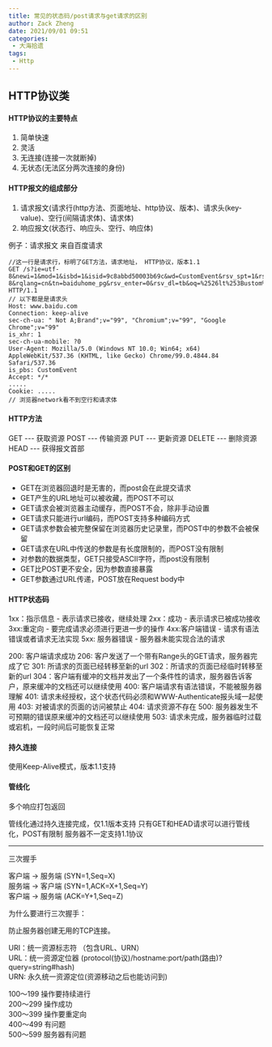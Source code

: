 ```yaml
---
title: 常见的状态码/post请求与get请求的区别
author: Zack Zheng
date: 2021/09/01 09:51
categories:
 - 大海拾遗
tags:
 - Http
---
```


## HTTP协议类

#### HTTP协议的主要特点
1. 简单快速 
2. 灵活 
3. 无连接(连接一次就断掉)
4. 无状态(无法区分两次连接的身份)


#### HTTP报文的组成部分
1. 请求报文(请求行(http方法、页面地址、http协议、版本)、请求头(key-value)、空行(间隔请求体)、请求体)
2. 响应报文(状态行、响应头、空行、响应体)

例子：请求报文 
来自百度请求
```
//这一行是请求行，标明了GET方法，请求地址， HTTP协议，版本1.1
GET /s?ie=utf-8&newi=1&mod=1&isbd=1&isid=9c8abbd50003b69c&wd=CustomEvent&rsv_spt=1&rsv_iqid=0xa2a552d400038e82&issp=1&f=8&rsv_bp=1&rsv_idx=2&ie=utf-8&rqlang=cn&tn=baiduhome_pg&rsv_enter=0&rsv_dl=tb&oq=%2526lt%253Bustom%2526gt%253Bvent&rsv_btype=t&rsv_t=66b0IUdF14ruMj1LxB9qeluQg88MmIY10NLZZdHdcC8em0o29fY7KWd7AONfcvyhjZcr&rsv_pq=9c8abbd50003b69c&prefixsug=%2526lt%253Bustom%2526gt%253Bvent&rsp=0&bs=CustomEvent&rsv_sid=36072_36178_31253_34812_35911_36165_34584_36144_36121_35994_35317_26350_36114_22159_36061&_ss=1&clist=&hsug=&f4s=1&csor=11&_cr1=43239 HTTP/1.1
// 以下都是是请求头
Host: www.baidu.com
Connection: keep-alive
sec-ch-ua: " Not A;Brand";v="99", "Chromium";v="99", "Google Chrome";v="99"
is_xhr: 1
sec-ch-ua-mobile: ?0
User-Agent: Mozilla/5.0 (Windows NT 10.0; Win64; x64) AppleWebKit/537.36 (KHTML, like Gecko) Chrome/99.0.4844.84 Safari/537.36
is_pbs: CustomEvent
Accept: */*
.....
Cookie: .....
// 浏览器network看不到空行和请求体
```

#### HTTP方法
GET  --- 获取资源
POST  --- 传输资源
PUT  --- 更新资源
DELETE  --- 删除资源
HEAD  --- 获得报文首部


#### POST和GET的区别
+ GET在浏览器回退时是无害的，而post会在此提交请求
+ GET产生的URL地址可以被收藏，而POST不可以
+ GET请求会被浏览器主动缓存，而POST不会，除非手动设置
+ GET请求只能进行url编码，而POST支持多种编码方式
+ GET请求参数会被完整保留在浏览器历史记录里，而POST中的参数不会被保留
+ GET请求在URL中传送的参数是有长度限制的，而POST没有限制
+ 对参数的数据类型，GET只接受ASCII字符，而post没有限制
+ GET比POST更不安全，因为参数直接暴露
+ GET参数通过URL传递，POST放在Request body中

#### HTTP状态码

1xx：指示信息 - 表示请求已接收，继续处理
2xx：成功 - 表示请求已被成功接收
3xx:重定向 - 要完成请求必须进行更进一步的操作
4xx:客户端错误 - 请求有语法错误或者请求无法实现
5xx: 服务器错误 - 服务器未能实现合法的请求

200: 客户端请求成功
206: 客户发送了一个带有Range头的GET请求，服务器完成了它
301: 所请求的页面已经转移至新的url
302：所请求的页面已经临时转移至新的url
304：客户端有缓冲的文档并发出了一个条件性的请求，服务器告诉客户，原来缓冲的文档还可以继续使用
400: 客户端请求有语法错误，不能被服务器理解
401: 请求未经授权，这个状态代码必须和WWW-Authenticate报头域一起使用
403: 对被请求的页面的访问被禁止
404: 请求资源不存在
500: 服务器发生不可预期的错误原来缓冲的文档还可以继续使用
503: 请求未完成，服务器临时过载或宕机，一段时间后可能恢复正常


#### 持久连接

使用Keep-Alive模式，版本1.1支持

#### 管线化

多个响应打包返回

管线化通过持久连接完成，仅1.1版本支持
只有GET和HEAD请求可以进行管线化，POST有限制
服务器不一定支持1.1协议

-------------------------------

三次握手

客户端 -> 服务端 (SYN=1,Seq=X)   
服务端 -> 客户端 (SYN=1,ACK=X+1,Seq=Y)   
客户端 -> 服务端 (ACK=Y+1,Seq=Z)   

为什么要进行三次握手：

防止服务器创建无用的TCP连接。




URI：统一资源标志符 （包含URL、URN）      
URL：统一资源定位器 (protocol(协议)/hostname:port/path(路由)?query=string#hash)   
URN: 永久统一资源定位(资源移动之后也能访问到)   



100～199 操作要持续进行   
200～299 操作成功   
300～399 操作要重定向   
400～499 有问题  
500～599 服务器有问题    

